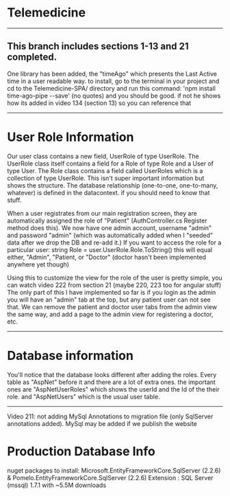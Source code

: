 # Telemedicine
-----
This branch includes sections 1-13 and 21 completed.
-----

One library has been added, the "timeAgo" which presents the Last Active time in a user readable way. to install, go to the terminal in your project and cd to the Telemedicine-SPA/ directory and run this command:
'npm install time-ago-pipe --save' (no quotes)
and you should be good. if not he shows how its added in video 134 (section 13) so you can reference that

-----
# User Role Information
Our user class contains a new field, UserRole of type UserRole. The UserRole class itself contains a field for a Role of type Role and a User of type User. The Role class contains a field called UserRoles which is a collection of type UserRole. This isn't super important information but shows the structure. The database relationship (one-to-one, one-to-many, whatever) is defined in the datacontext. if you should need to know that stuff.

When a user registrates from our main registration screen, they are automatically assigned the role of "Patient" (AuthController.cs Register method does this).
We now have one admin account, username "admin" and password "admin" (which was automatically added when I "seeded" data after we drop the DB and re-add it.)
If you want to access the role for a particular user:
string Role = user.UserRole.Role.ToString()
this will equal either, "Admin", "Patient, or "Doctor" (doctor hasn't been implemented anywhere yet though)

Using this to customize the view for the role of the user is pretty simple, you can watch video 222 from section 21 (maybe 220, 223 too for angular stuff) 
The only part of this I have implemented so far is if you login as the admin you will have an "admin" tab at the top, but any patient user can not see that. We can remove the patient and doctor user tabs from the admin view the same way, and add a page to the admin view for registering a doctor, etc.

-----
# Database information

You'll notice that the database looks different after adding the roles. Every table as "AspNet" before it and there are a lot of extra ones. the important ones are "AspNetUserRoles" which shows the userId and the Id of the their role. and "AspNetUsers" which is the usual user table. 

-----

Video 211: not adding MySql Annotations to migration file (only SqlServer annotations added). MySql may be added if we publish the website


# Production Database Info

nuget packages to install: Microsoft.EntityFrameworkCore.SqlServer (2.2.6) & Pomelo.EntityFrameworkCore.SqlServer (2.2.6)
Extension : SQL Server (mssql) 1.7.1 with ~5.5M downloads



